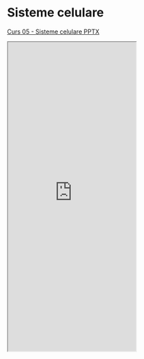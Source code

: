 # Sisteme celulare

[Curs 05 - Sisteme celulare PPTX](https://ctipub-my.sharepoint.com/%3Ap%3A/g/personal/dragos_niculescu_upb_ro/EU7E0tLKuwJHvJJhFNjfT-wB1HJHdpP6XURMVe117naw4w?e%3Dqegu6s)

<iframe class="is-fullwidth" height="722" marginheight="0" marginwidth="0" src="https://ctipub-my.sharepoint.com/personal/dragos_niculescu_upb_ro/_layouts/15/Doc.aspx?sourcedoc={d2d2c44e-bbca-4702-bc92-6114d8df4fec}&amp;action=embedview&amp;wdAr=1.3333333333333333">
</iframe>